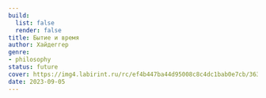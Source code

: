 ```yaml
---
build:
  list: false
  render: false
title: Бытие и время
author: Хайдеггер
genre:
- philosophy
status: future
cover: https://img4.labirint.ru/rc/ef4b447ba44d95008c8c4dc1bab0e7cb/363x561q80/books33/322244/cover.jpg?1563647276
date: 2023-09-05
---
```


